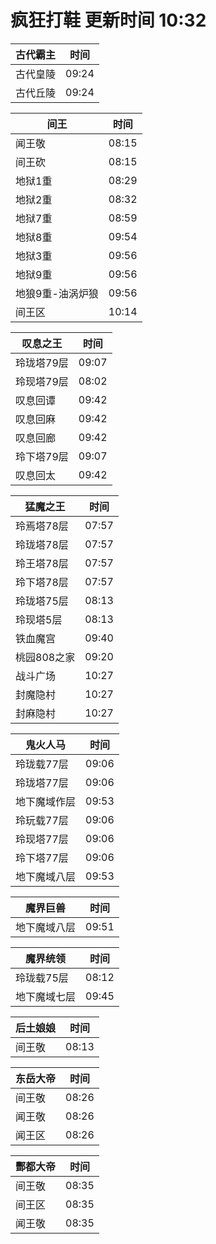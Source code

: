 # 疯狂打鞋 更新时间 10:32

| 古代霸主   | 时间    |
|--------|-------|
| 古代皇陵 | 09:24 |
| 古代丘陵 | 09:24 |

| 间王   | 时间    |
|--------|-------|
| 闻王敬 | 08:15 |
| 间王砍 | 08:15 |
| 地狱1重 | 08:29 |
| 地狱2重 | 08:32 |
| 地狱7重 | 08:59 |
| 地狱8重 | 09:54 |
| 地狱3重 | 09:56 |
| 地狱9重 | 09:56 |
| 地狼9重-油涡炉狼 | 09:56 |
| 间王区 | 10:14 |

| 叹息之王   | 时间    |
|--------|-------|
| 玲珑塔79层 | 09:07 |
| 玲现塔79层 | 08:02 |
| 叹息回谭 | 09:42 |
| 叹息回麻 | 09:42 |
| 叹息回廊 | 09:42 |
| 玲下塔79层 | 09:07 |
| 叹息回太 | 09:42 |

| 猛魔之王   | 时间    |
|--------|-------|
| 玲焉塔78层 | 07:57 |
| 玲珑塔78层 | 07:57 |
| 玲王塔78层 | 07:57 |
| 玲下塔78层 | 07:57 |
| 玲珑塔75层 | 08:13 |
| 玲现塔5层 | 08:13 |
| 铁血魔宫 | 09:40 |
| 桃园808之家 | 09:20 |
| 战斗广场 | 10:27 |
| 封魔隐村 | 10:27 |
| 封麻隐村 | 10:27 |

| 鬼火人马   | 时间    |
|--------|-------|
| 玲珑载77层 | 09:06 |
| 玲珑塔77层 | 09:06 |
| 地下魔域作层 | 09:53 |
| 玲玩载77层 | 09:06 |
| 玲现塔77层 | 09:06 |
| 玲下塔77层 | 09:06 |
| 地下魔域八层 | 09:53 |

| 魔界巨兽   | 时间    |
|--------|-------|
| 地下魔域八层 | 09:51 |

| 魔界统领   | 时间    |
|--------|-------|
| 玲珑载75层 | 08:12 |
| 地下魔域七层 | 09:45 |

| 后土娘娘   | 时间    |
|--------|-------|
| 间王敬 | 08:13 |

| 东岳大帝   | 时间    |
|--------|-------|
| 间王敬 | 08:26 |
| 闻王敬 | 08:26 |
| 闻王区 | 08:26 |

| 酆都大帝   | 时间    |
|--------|-------|
| 间王敬 | 08:35 |
| 间王区 | 08:35 |
| 闻王敬 | 08:35 |